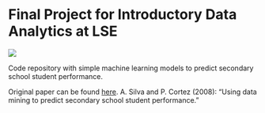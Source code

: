 # Final Project for Introductory Data Analytics at LSE

![](grades_dist_plot.jpg)

Code repository with simple machine learning models to predict secondary school student performance.

Original paper can be found [here](https://www.researchgate.net/publication/228780408_Using_data_mining_to_predict_secondary_school_student_performance).
A. Silva and P. Cortez (2008): “Using data mining to predict secondary school student performance.” 

